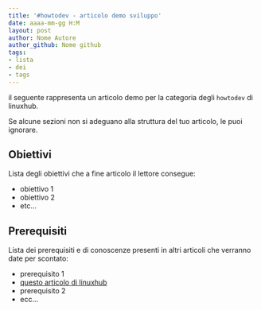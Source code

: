 ```yaml
---
title: '#howtodev - articolo demo sviluppo' 
date: aaaa-mm-gg H:M
layout: post 
author: Nome Autore
author_github: Nome github 
tags: 
- lista 
- dei 
- tags 
---
```




il seguente rappresenta un articolo demo per la categoria degli `howtodev` di linuxhub. 

Se alcune sezioni non si adeguano alla struttura del tuo articolo, le puoi ignorare.



## Obiettivi

Lista degli obiettivi che a fine articolo il lettore consegue:

- obiettivo 1
- obiettivo 2
- etc...



## Prerequisiti 

Lista dei prerequisiti e di conoscenze presenti in altri articoli che verranno date per scontato: 

- prerequisito 1
- [questo articolo di linuxhub](https://linuxhub.it/)
- prerequisito 2
- ecc...



 



